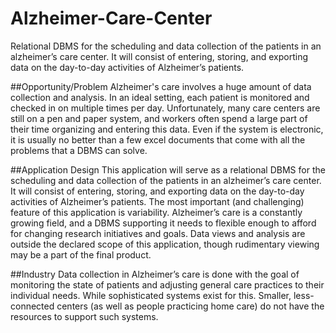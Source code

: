 # Alzheimer-Care-Center

Relational DBMS for the scheduling and data collection of the patients in an alzheimer’s care center. It will consist of entering, storing, and exporting data on the day-to-day activities of Alzheimer’s patients. 

##Opportunity/Problem
Alzheimer's care involves a huge amount of data collection and analysis. In an ideal setting, each patient is monitored and checked in on multiple times per day. Unfortunately, many care centers are still on a pen and paper system, and workers often spend a large part of their time organizing and entering this data. Even if the system is electronic, it is usually no better than a few excel documents that come with all the problems that a DBMS can solve.

##Application Design
This application will serve as a relational DBMS for the scheduling and data collection of the patients in an alzheimer’s care center. It will consist of entering, storing, and exporting data on the day-to-day activities of Alzheimer’s patients. The most important (and challenging) feature of this application is variability. Alzheimer’s care is a constantly growing field, and a DBMS supporting it needs to flexible enough to afford for changing research initiatives and goals. Data views and analysis are outside the declared scope of this application, though rudimentary viewing may be a part of the final product.

##Industry
Data collection in Alzheimer’s care is done with the goal of monitoring the state of patients and adjusting general care practices to their individual needs. While sophisticated systems exist for this. Smaller, less-connected centers (as well as people practicing home care) do not have the resources to support such systems.
